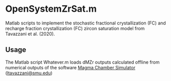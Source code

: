 # OpenSystemZrSat.m

Matlab scripts to implement the stochastic fractional crystallization (FC) and recharge fraction crystallization (FC) zircon saturation model from Tavazzani et al. (2020).

## Usage

The Matlab script Whatever.m loads dMZr outputs calculated offline from numerical outputs of the software [Magma Chamber Simulator](https://mcs.geol.ucsb.edu/code)
([ltavazzani@smu.edu](mailto:ltavazzani@smu.edu))
